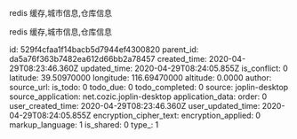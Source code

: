 redis 缓存,城市信息,仓库信息

redis 缓存,城市信息,仓库信息

id: 529f4cfaa1f14bacb5d7944ef4300820
parent_id: da5a76f363b7482ea612d66bb2a78457
created_time: 2020-04-29T08:23:46.360Z
updated_time: 2020-04-29T08:24:05.855Z
is_conflict: 0
latitude: 39.50970000
longitude: 116.69470000
altitude: 0.0000
author: 
source_url: 
is_todo: 0
todo_due: 0
todo_completed: 0
source: joplin-desktop
source_application: net.cozic.joplin-desktop
application_data: 
order: 0
user_created_time: 2020-04-29T08:23:46.360Z
user_updated_time: 2020-04-29T08:24:05.855Z
encryption_cipher_text: 
encryption_applied: 0
markup_language: 1
is_shared: 0
type_: 1